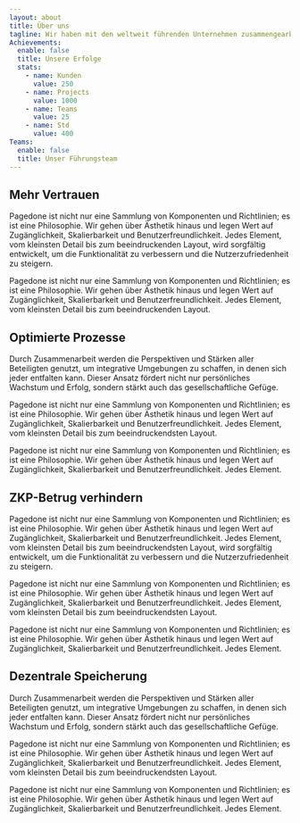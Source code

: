```yaml
---
layout: about
title: Über uns
tagline: Wir haben mit den weltweit führenden Unternehmen zusammengearbeitet, die in ihren Sektoren in den Bereichen soziale Medien, Zahlungen, Marktplätze, Gastgewerbe und Industrie 4.0 führend sind, um ihnen dabei zu helfen, die Blockchain zu nutzen, um Millionen bis Milliarden von Kunden auf der ganzen Welt besser zu bedienen.
Achievements:
  enable: false
  title: Unsere Erfolge
  stats:
    - name: Kunden
      value: 250
    - name: Projects
      value: 1000
    - name: Teams
      value: 25
    - name: Std
      value: 400
Teams:
  enable: false
  title: Unser Führungsteam
---
```



## Mehr Vertrauen
Pagedone ist nicht nur eine Sammlung von Komponenten und Richtlinien; es ist eine Philosophie. Wir gehen über Ästhetik hinaus und legen Wert auf Zugänglichkeit, Skalierbarkeit und Benutzerfreundlichkeit. Jedes Element, vom kleinsten Detail bis zum beeindruckenden Layout, wird sorgfältig entwickelt, um die Funktionalität zu verbessern und die Nutzerzufriedenheit zu steigern.

Pagedone ist nicht nur eine Sammlung von Komponenten und Richtlinien; es ist eine Philosophie. Wir gehen über Ästhetik hinaus und legen Wert auf Zugänglichkeit, Skalierbarkeit und Benutzerfreundlichkeit. Jedes Element, vom kleinsten Detail bis zum beeindruckenden Layout.

## Optimierte Prozesse
Durch Zusammenarbeit werden die Perspektiven und Stärken aller Beteiligten genutzt, um integrative Umgebungen zu schaffen, in denen sich jeder entfalten kann. Dieser Ansatz fördert nicht nur persönliches Wachstum und Erfolg, sondern stärkt auch das gesellschaftliche Gefüge.

Pagedone ist nicht nur eine Sammlung von Komponenten und Richtlinien; es ist eine Philosophie. Wir gehen über Ästhetik hinaus und legen Wert auf Zugänglichkeit, Skalierbarkeit und Benutzerfreundlichkeit. Jedes Element, vom kleinsten Detail bis zum beeindruckendsten Layout.

Pagedone ist nicht nur eine Sammlung von Komponenten und Richtlinien; es ist eine Philosophie. Wir gehen über Ästhetik hinaus und legen Wert auf Zugänglichkeit, Skalierbarkeit und Benutzerfreundlichkeit. Jedes Element.

## ZKP-Betrug verhindern
Pagedone ist nicht nur eine Sammlung von Komponenten und Richtlinien; es ist eine Philosophie. Wir gehen über Ästhetik hinaus und legen Wert auf Zugänglichkeit, Skalierbarkeit und Benutzerfreundlichkeit. Jedes Element, vom kleinsten Detail bis zum beeindruckendsten Layout, wird sorgfältig entwickelt, um die Funktionalität zu verbessern und die Nutzerzufriedenheit zu steigern.

Pagedone ist nicht nur eine Sammlung von Komponenten und Richtlinien; es ist eine Philosophie. Wir gehen über Ästhetik hinaus und legen Wert auf Zugänglichkeit, Skalierbarkeit und Benutzerfreundlichkeit. Jedes Element, vom kleinsten Detail bis zum beeindruckendsten Layout.

Pagedone ist nicht nur eine Sammlung von Komponenten und Richtlinien; es ist eine Philosophie. Wir gehen über Ästhetik hinaus und legen Wert auf Zugänglichkeit, Skalierbarkeit und Benutzerfreundlichkeit. Jedes Element.

## Dezentrale Speicherung
Durch Zusammenarbeit werden die Perspektiven und Stärken aller Beteiligten genutzt, um integrative Umgebungen zu schaffen, in denen sich jeder entfalten kann. Dieser Ansatz fördert nicht nur persönliches Wachstum und Erfolg, sondern stärkt auch das gesellschaftliche Gefüge.

Pagedone ist nicht nur eine Sammlung von Komponenten und Richtlinien; es ist eine Philosophie. Wir gehen über Ästhetik hinaus und legen Wert auf Zugänglichkeit, Skalierbarkeit und Benutzerfreundlichkeit. Jedes Element, vom kleinsten Detail bis zum beeindruckendsten Layout.

Pagedone ist nicht nur eine Sammlung von Komponenten und Richtlinien; es ist eine Philosophie. Wir gehen über Ästhetik hinaus und legen Wert auf Zugänglichkeit, Skalierbarkeit und Benutzerfreundlichkeit. Jedes Element.
